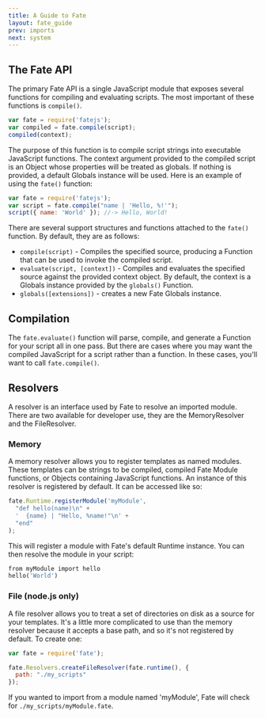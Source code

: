 ```yaml
---
title: A Guide to Fate
layout: fate_guide
prev: imports
next: system
---
```

## The Fate API
The primary Fate API is a single JavaScript module that exposes several functions for compiling and evaluating scripts.  The most important of these functions is `compile()`.

```javascript
var fate = require('fatejs');
var compiled = fate.compile(script);
compiled(context);
```

The purpose of this function is to compile script strings into executable JavaScript functions.  The context argument provided to the compiled script is an Object whose properties will be treated as globals.  If nothing is provided, a default Globals instance will be used.  Here is an example of using the `fate()` function:

```javascript
var fate = require('fatejs');
var script = fate.compile("name | 'Hello, %!'");
script({ name: 'World' }); //-> Hello, World!
```

There are several support structures and functions attached to the `fate()` function.  By default, they are as follows:

  * `compile(script)` - Compiles the specified source, producing a Function that can be used to invoke the compiled script.
  * `evaluate(script, [context])` - Compiles and evaluates the specified source against the provided context object.  By default, the context is a Globals instance provided by the `globals()` Function.
  * `globals([extensions])` - creates a new Fate Globals instance.
 
## Compilation
The `fate.evaluate()` function will parse, compile, and generate a Function for your script all in one pass.  But there are cases where you may want the compiled JavaScript for a script rather than a function.  In these cases, you'll want to call `fate.compile()`.

## Resolvers
A resolver is an interface used by Fate to resolve an imported module.  There are two available for developer use, they are the MemoryResolver and the FileResolver.

### Memory
A memory resolver allows you to register templates as named modules.  These templates can be strings to be compiled, compiled Fate Module functions, or Objects containing JavaScript functions.  An instance of this resolver is registered by default.  It can be accessed like so:

```javascript
fate.Runtime.registerModule('myModule',
  "def hello(name)\n" +
  '  {name} | "Hello, %name!"\n' +
  "end"
);
```

This will register a module with Fate's default Runtime instance.  You can then resolve the module in your script:

```ruby
from myModule import hello
hello('World')
```

### File (node.js only)
A file resolver allows you to treat a set of directories on disk as a source for your templates.  It's a little more complicated to use than the memory resolver because it accepts a base path, and so it's not registered by default.  To create one:

```javascript
var fate = require('fate');

fate.Resolvers.createFileResolver(fate.runtime(), {
  path: "./my_scripts"
});
```

If you wanted to import from a module named 'myModule', Fate will check for `./my_scripts/myModule.fate`.
